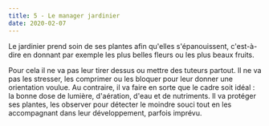 ```yaml
---
title: 5 - Le manager jardinier
date: 2020-02-07
---
```


Le jardinier prend soin de ses plantes afin qu'elles s'épanouissent, c'est-à-dire en donnant par exemple les plus belles fleurs ou les plus beaux fruits.

Pour cela il ne va pas leur tirer dessus ou mettre des tuteurs partout. Il ne va pas les stresser, les comprimer ou les bloquer pour leur donner une orientation voulue.
Au contraire, il va faire en sorte que le cadre soit idéal : la bonne dose de lumière, d'aération, d'eau et de nutriments. Il va protéger ses plantes, les observer pour détecter le moindre souci tout en les accompagnant dans leur développement, parfois imprévu.